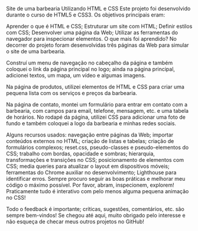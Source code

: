 Site de uma barbearia
Utilizando HTML e CSS
Este projeto foi desenvolvido durante o curso de HTML5 e CSS3. Os objetivos principais eram:

Aprender o que é HTML e CSS;
Estruturar um site com HTML;
Definir estilos com CSS;
Desenvolver uma página da Web;
Utilizar as ferramentas do navegador para inspecionar elementos.
O que mais foi aprendido?
No decorrer do projeto foram desenvolvidas três páginas da Web para simular o site de uma barbearia.

Construí um menu de navegação no cabeçalho da página e também coloquei o link da página principal no logo; ainda na página principal, adicionei textos, um mapa, um vídeo e algumas imagens.

Na página de produtos, utilizei elementos de HTML e CSS para criar uma pequena lista com os serviços e preços da barbearia.

Na página de contato, montei um formulário para entrar em contato com a barbearia, com campos para email, telefone, mensagem, etc. e uma tabela de horários. No rodapé da página, utilizei CSS para adicionar uma foto de fundo e também coloquei a logo da barbearia e minhas redes sociais.

Alguns recursos usados:
navegação entre páginas da Web;
importar conteúdos externos no HTML;
criação de listas e tabelas;
criação de formulários complexos;
reset.css, pseudo-classes e pseudo-elementos do CSS;
trabalho com bordas, opacidade e sombras;
hierarquia, transformações e transições no CSS;
posicionamento de elementos com CSS;
media queries para atualizar o layout em dispositivos móveis;
ferramentas do Chrome auxiliar no desenvolvimento;
Lighthouse para identificar erros.
Sempre procuro seguir as boas práticas e melhorar meu código o máximo possível. Por favor, abram, inspecionem, explorem! Praticamente tudo é interativo com pelo menos alguma pequena animação no CSS!

Todo o feedback é importante; críticas, sugestões, comentários, etc. são sempre bem-vindos! Se chegou até aqui, muito obrigado pelo interesse e não esqueça de checar meus outros projetos no GitHub!
